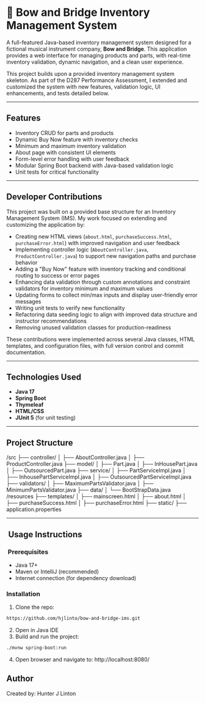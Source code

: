 # 🎻 Bow and Bridge Inventory Management System

A full-featured Java-based inventory management system designed for a fictional musical instrument company, **Bow and Bridge**. This application provides a web interface for managing products and parts, with real-time inventory validation, dynamic navigation, and a clean user experience.

This project builds upon a provided inventory management system skeleton. As part of the D287 Performance Assessment, I extended and customized the system with new features, validation logic, UI enhancements, and tests detailed below.

---

## Features

- Inventory CRUD for parts and products
- Dynamic Buy Now feature with inventory checks
- Minimum and maximum inventory validation
- About page with consistent UI elements
- Form-level error handling with user feedback
- Modular Spring Boot backend with Java-based validation logic
- Unit tests for critical functionality

---

## Developer Contributions

This project was built on a provided base structure for an Inventory Management System (IMS). My work focused on extending and customizing the application by:

- Creating new HTML views (`about.html`, `purchaseSuccess.html`, `purchaseError.html`) with improved navigation and user feedback
- Implementing controller logic (`AboutController.java`, `ProductController.java`) to support new navigation paths and purchase behavior
- Adding a "Buy Now" feature with inventory tracking and conditional routing to success or error pages
- Enhancing data validation through custom annotations and constraint validators for inventory minimum and maximum values
- Updating forms to collect min/max inputs and display user-friendly error messages
- Writing unit tests to verify new functionality
- Refactoring data seeding logic to align with improved data structure and instructor recommendations
- Removing unused validation classes for production-readiness

These contributions were implemented across several Java classes, HTML templates, and configuration files, with full version control and commit documentation.

---

## Technologies Used

- **Java 17**
- **Spring Boot**
- **Thymeleaf**
- **HTML/CSS**
- **JUnit 5** (for unit testing)

---

## Project Structure
/src ├── controller/ │ ├── AboutController.java │ ├── ProductController.java ├── model/ │ ├── Part.java │ ├── InHousePart.java │ ├── OutsourcedPart.java ├── service/ │ ├── PartServiceImpl.java │ ├── InhousePartServiceImpl.java │ ├── OutsourcedPartServiceImpl.java ├── validators/ │ ├── MaximumPartsValidator.java │ ├── MinimumPartsValidator.java ├── data/ │ └── BootStrapData.java /resources ├── templates/ │ ├── mainscreen.html │ ├── about.html │ ├── purchaseSuccess.html │ ├── purchaseError.html ├── static/ ├── application.properties

---

## ️ Usage Instructions

### ️ Prerequisites
- Java 17+
- Maven or IntelliJ (recommended)
- Internet connection (for dependency download)

### Installation

1. Clone the repo:
```bash
https://github.com/hjlinto/bow-and-bridge-ims.git
```
2. Open in Java IDE
3. Build and run the project:
```bash
./mvnw spring-boot:run
```
4. Open browser and navigate to:
   http://localhost:8080/

## Author
Created by: Hunter J Linton
